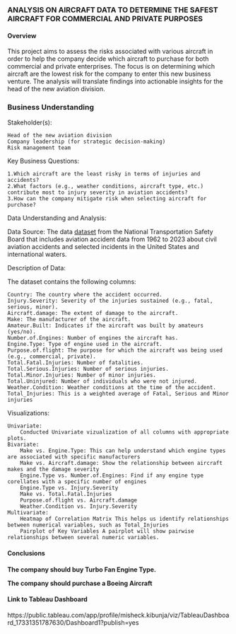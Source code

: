 
<h3>ANALYSIS ON AIRCRAFT DATA TO DETERMINE THE SAFEST AIRCRAFT FOR COMMERCIAL AND PRIVATE PURPOSES</h3>

<h4>Overview</h4>

This project aims to assess the risks associated with various aircraft in order to help the company decide which aircraft to purchase for both commercial and private enterprises. The focus is on determining which aircraft are the lowest risk for the company to enter this new business venture. The analysis will translate findings into actionable insights for the head of the new aviation division.

<h3>Business Understanding</h3>

Stakeholder(s):

    Head of the new aviation division
    Company leadership (for strategic decision-making)
    Risk management team
    
Key Business Questions:

    1.Which aircraft are the least risky in terms of injuries and accidents?
    2.What factors (e.g., weather conditions, aircraft type, etc.) contribute most to injury severity in aviation accidents?
    3.How can the company mitigate risk when selecting aircraft for purchase?
    
Data Understanding and Analysis:

Data Source:
The data [dataset](https://www.kaggle.com/datasets/khsamaha/aviation-accident-database-synopses) from the National Transportation Safety Board that includes aviation accident data from 1962 to 2023 about civil aviation accidents and selected incidents in the United States and international waters.
 
Description of Data: 

The dataset contains the following columns:

    Country: The country where the accident occurred.
    Injury.Severity: Severity of the injuries sustained (e.g., fatal, serious, minor).
    Aircraft.damage: The extent of damage to the aircraft.
    Make: The manufacturer of the aircraft.
    Amateur.Built: Indicates if the aircraft was built by amateurs (yes/no).
    Number.of.Engines: Number of engines the aircraft has.
    Engine.Type: Type of engine used in the aircraft.
    Purpose.of.flight: The purpose for which the aircraft was being used (e.g., commercial, private).
    Total.Fatal.Injuries: Number of fatalities.
    Total.Serious.Injuries: Number of serious injuries.
    Total.Minor.Injuries: Number of minor injuries.
    Total.Uninjured: Number of individuals who were not injured.
    Weather.Condition: Weather conditions at the time of the accident.
    Total_Injuries: This is a weighted average of Fatal, Serious and Minor injuries 
Visualizations:

    Univariate: 
        Conducted Univariate vizualization of all columns with appropriate plots.
    Bivariate:
        Make vs. Engine.Type: This can help understand which engine types are associated with specific manufacturers
        Make vs. Aircraft.damage: Show the relationship between aircraft makes and the damage severity
        Engine.Type vs. Number.of.Engines: Find if any engine type corellates with a specific number of engines
        Engine.Type vs. Injury.Severity
        Make vs. Total.Fatal.Injuries
        Purpose.of.flight vs. Aircraft.damage
        Weather.Condition vs. Injury.Severity
    Multivariate:
        Heatmap of Correlation Matrix This helps us identify relationships between numerical variables, such as Total_Injuries
        Pairplot of Key Variables A pairplot will show pairwise relationships between several numeric variables.

<h4>Conclusions<h4/>
The company should buy Turbo Fan Engine Type.<br>

The company should purchase a Boeing Aircraft<br>

<h4>Link to Tableau Dashboard</h4>
https://public.tableau.com/app/profile/misheck.kibunja/viz/TableauDashboard_17331351787630/Dashboard1?publish=yes








        
        



        
